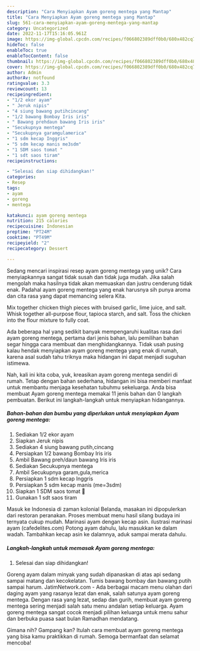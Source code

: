 ```yaml
---
description: "Cara Menyiapkan Ayam goreng mentega yang Mantap"
title: "Cara Menyiapkan Ayam goreng mentega yang Mantap"
slug: 561-cara-menyiapkan-ayam-goreng-mentega-yang-mantap
category: Uncategorized
date: 2022-11-17T15:16:05.961Z
image: https://img-global.cpcdn.com/recipes/f066802389dff0b0/680x482cq70/ayam-goreng-mentega-foto-resep-utama.jpg
hideToc: false
enableToc: true
enableTocContent: false
thumbnail: https://img-global.cpcdn.com/recipes/f066802389dff0b0/680x482cq70/ayam-goreng-mentega-foto-resep-utama.jpg
cover: https://img-global.cpcdn.com/recipes/f066802389dff0b0/680x482cq70/ayam-goreng-mentega-foto-resep-utama.jpg
author: Admin
authorAv: notfound
ratingvalue: 3.3
reviewcount: 13
recipeingredient:
- "1/2 ekor ayam"
- " Jeruk nipis"
- "4 siung bawang putihcincang"
- "1/2 bawang Bombay Iris iris"
- " Bawang prehdaun bawang Iris iris"
- "Secukupnya mentega"
- "Secukupnya garamgulamerica"
- "1 sdm kecap Inggris"
- "5 sdm kecap manis me3sdm"
- "1 SDM saos tomat "
- "1 sdt saos tiram"
recipeinstructions:

- "Selesai dan siap dihidangkan!"
categories:
- Resep
tags:
- ayam
- goreng
- mentega

katakunci: ayam goreng mentega 
nutrition: 215 calories
recipecuisine: Indonesian
preptime: "PT24M"
cooktime: "PT49M"
recipeyield: "2"
recipecategory: Dessert

---
```





Sedang mencari inspirasi resep ayam goreng mentega yang unik? Cara menyiapkannya sangat tidak susah dan tidak juga mudah. Jika salah mengolah maka hasilnya tidak akan memuaskan dan justru cenderung tidak enak. Padahal ayam goreng mentega yang enak harusnya sih punya aroma dan cita rasa yang dapat memancing selera Kita.





Mix together chicken thigh pieces with bruised garlic, lime juice, and salt. Whisk together all-purpose flour, tapioca starch, and salt. Toss the chicken into the flour mixture to fully coat.

Ada beberapa hal yang sedikit banyak mempengaruhi kualitas rasa dari ayam goreng mentega, pertama dari jenis bahan, lalu pemilihan bahan segar hingga cara membuat dan menghidangkannya. Tidak usah pusing kalau hendak menyiapkan ayam goreng mentega yang enak di rumah, karena asal sudah tahu triknya maka hidangan ini dapat menjadi suguhan istimewa.






Nah, kali ini kita coba, yuk, kreasikan ayam goreng mentega sendiri di rumah. Tetap dengan bahan sederhana, hidangan ini bisa memberi manfaat untuk membantu menjaga kesehatan tubuhmu sekeluarga. Anda bisa membuat Ayam goreng mentega memakai 11 jenis bahan dan 0 langkah pembuatan. Berikut ini langkah-langkah untuk menyiapkan hidangannya.

<!--inarticleads1-->

##### Bahan-bahan dan bumbu yang diperlukan untuk menyiapkan Ayam goreng mentega:

1. Sediakan 1/2 ekor ayam
1. Siapkan  Jeruk nipis
1. Sediakan 4 siung bawang putih,cincang
1. Persiapkan 1/2 bawang Bombay Iris iris
1. Ambil  Bawang preh/daun bawang Iris iris
1. Sediakan Secukupnya mentega
1. Ambil Secukupnya garam,gula,merica
1. Persiapkan 1 sdm kecap Inggris
1. Persiapkan 5 sdm kecap manis (me=3sdm)
1. Siapkan 1 SDM saos tomat 🍅
1. Gunakan 1 sdt saos tiram


Masuk ke Indonesia di zaman kolonial Belanda, masakan ini dipopulerkan dari restoran peranakan. Proses membuat menu hasil silang budaya ini ternyata cukup mudah. Marinasi ayam dengan kecap asin. ilustrasi marinasi ayam (cafedelites.com) Potong ayam dahulu, lalu masukkan ke dalam wadah. Tambahkan kecap asin ke dalamnya, aduk sampai merata dahulu. 

<!--inarticleads2-->

##### Langkah-langkah untuk memasak Ayam goreng mentega:


1. Selesai dan siap dihidangkan!

Goreng ayam dalam minyak yang sudah dipanaskan di atas api sedang sampai matang dan kecokelatan. Tumis bawang bombay dan bawang putih sampai harum. JatimNetwork.com - Ada berbagai macam menu olahan dari daging ayam yang rasanya lezat dan enak, salah satunya ayam goreng mentega. Dengan rasa yang lezat, sedap dan gurih, membuat ayam goreng mentega sering menjadi salah satu menu andalan setiap keluarga. Ayam goreng mentega sangat cocok menjadi pilihan keluarga untuk menu sahur dan berbuka puasa saat bulan Ramadhan mendatang. 

Gimana nih? Gampang kan? Itulah cara membuat ayam goreng mentega yang bisa kamu praktikkan di rumah. Semoga bermanfaat dan selamat mencoba!
